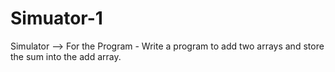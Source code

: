 # Simuator-1
Simulator --> For the Program - Write a program to add two arrays and store the sum into the add array.
